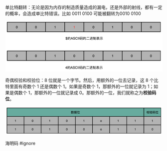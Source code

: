 

单比特翻转：无论是因为内存的制造质量造成的漏电，还是外部的射线，都有一定的概率，会造成单比特错误。比如 0011 0100 可能被翻转为0010 0100

![image-20201016170035285](assets/image-20201016170035285.png)

奇偶校验和校验位：8 位就是一个字节。然后，用额外的一位去记录，这 8 个比特里面有奇数个 1 还是偶数个 1。如果是奇数个 1，那额外的一位就记录为 1；如果是偶数个 1，那额外的一位就记录成 0。那额外的一位，我们就称之为**校验码位**。

![image-20201016170244987](assets/image-20201016170244987.png)

海明码
#ignore 